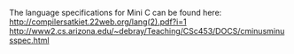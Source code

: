 The language specifications for Mini C can be found here: http://compilersatkiet.22web.org/lang(2).pdf?i=1
http://www2.cs.arizona.edu/~debray/Teaching/CSc453/DOCS/cminusminusspec.html
